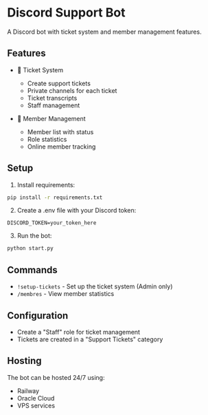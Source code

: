 # Discord Support Bot

A Discord bot with ticket system and member management features.

## Features

- 🎫 Ticket System
  - Create support tickets
  - Private channels for each ticket
  - Ticket transcripts
  - Staff management

- 👥 Member Management
  - Member list with status
  - Role statistics
  - Online member tracking

## Setup

1. Install requirements:
```bash
pip install -r requirements.txt
```

2. Create a .env file with your Discord token:
```
DISCORD_TOKEN=your_token_here
```

3. Run the bot:
```bash
python start.py
```

## Commands

- `!setup-tickets` - Set up the ticket system (Admin only)
- `/membres` - View member statistics

## Configuration

- Create a "Staff" role for ticket management
- Tickets are created in a "Support Tickets" category

## Hosting

The bot can be hosted 24/7 using:
- Railway
- Oracle Cloud
- VPS services